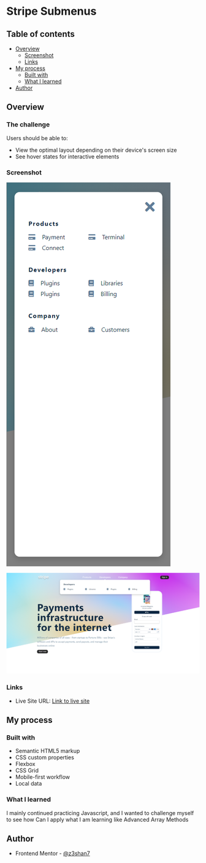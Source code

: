# Stripe Submenus

## Table of contents

- [Overview](#overview)
  - [Screenshot](#screenshot)
  - [Links](#links)
- [My process](#my-process)
  - [Built with](#built-with)
  - [What I learned](#what-i-learned)
- [Author](#author)


## Overview

### The challenge

Users should be able to:

- View the optimal layout depending on their device's screen size
- See hover states for interactive elements

### Screenshot

![Mobile view of solution](./images/mobile.png)

![Desktop view of solution](./images/desktop.png)

### Links


- Live Site URL: [Link to live site]()

## My process

### Built with

- Semantic HTML5 markup
- CSS custom properties
- Flexbox
- CSS Grid
- Mobile-first workflow
- Local data

### What I learned

 I mainly continued practicing Javascript, and I wanted to challenge myself to see how Can I apply what I am learning like Advanced Array Methods 


## Author

- Frontend Mentor - [@z3shan7](https://www.frontendmentor.io/profile/z3shan7)

